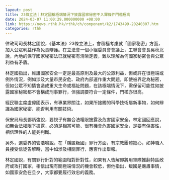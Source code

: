 ```yaml
---
layout: post
title: 23條立法｜林定國稱極端情況下披露國家秘密不入罪條件門檻極高
date: 2024-03-07 11:00:29.000000000 +08:00
link: https://news.rthk.hk/rthk/ch/component/k2/1743499-20240307.htm
categories: rthk
---
```


律政司司長林定國說，《基本法》23條立法上，會積極考慮就「國家秘密」方面，加入公眾利益作為免責辯護。在立法會一個小組委員會會議上，工聯會會長吳秋北說，內地的保守國家秘密法已就秘密有清晰定義，難以理解為何國家秘密會與公眾利益有矛盾。

林定國指出，維護國家安全一定是最高原則及最大的公眾利益，但或許在很極端或例外情況，例如涉及大量市民安危、政府內部運作重大問題，即使被界定為秘密，但如公眾不知情會造成重大生命或福祉問題，在該極端情況下，需保留可能性如披露國家秘密都不會構成刑事罪行，但強調要符合一定條件，門檻亦很高。

經民聯主席盧偉國表示，有專業界關注，如果所接觸的科學技術屬新事物，如何辨識為國家秘密、能否利用有關技術。

保安局局長鄧炳強說，要視乎有無合法權限披露及危害國家安全。林定國回應說，如無合法權限下披露，必須是相當可能、很有機會危害國家安全，是要有傷害性，相信理性的人能夠判斷。

另外，選委界的管浩鳴說，在「隱匿叛國」罪行方面，有宗教團體擔心，如神職人員接受信徒告解時，當中如涉及相關罪行，應否作出舉報。

林定國說，有關罪行針對的範圍相對針對性，如果有人告解即將用軍隊推翻特區政府或攻打國家，相信出現有關極端情況的機會較低，但他指出，叛國是嚴肅事情，如國家安危在旦夕，大家都要履行效忠的義務。
